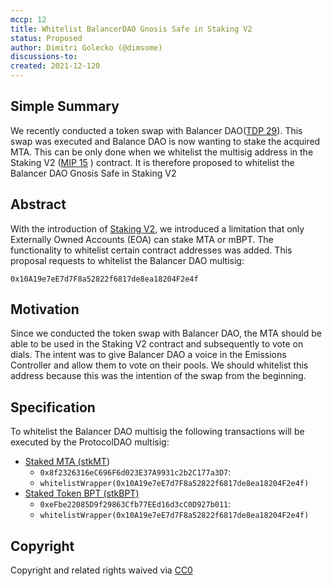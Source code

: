 ```yaml
---
mccp: 12
title: Whitelist BalancerDAO Gnosis Safe in Staking V2
status: Proposed
author: Dimitri Golecko (@dimsome)
discussions-to:
created: 2021-12-120
---
```


## Simple Summary

We recently conducted a token swap with Balancer DAO([TDP 29](../TDP/tdp-29)). This swap was executed and Balance DAO is now wanting to stake the acquired MTA. This can be only done when we whitelist the multisig address in the Staking V2 ([MIP 15](../MIPS/mip-15) ) contract. It is therefore proposed to whitelist the Balancer DAO Gnosis Safe in Staking V2

## Abstract

With the introduction of [Staking V2](../MIPS/mip-15), we introduced a limitation that only Externally Owned Accounts (EOA) can stake MTA or mBPT. The functionality to whitelist certain contract addresses was added. This proposal requests to whitelist the Balancer DAO multisig:

`0x10A19e7eE7d7F8a52822f6817de8ea18204F2e4f`

## Motivation

Since we conducted the token swap with Balancer DAO, the MTA should be able to be used in the Staking V2 contract and subsequently to vote on dials. The intent was to give Balancer DAO a voice in the Emissions Controller and allow them to vote on their pools. We should whitelist this address because this was the intention of the swap from the beginning.

## Specification

To whitelist the Balancer DAO multisig the following transactions will be executed by the ProtocolDAO multisig:

- [Staked MTA (stkMT](https://etherscan.io/token/0x8f2326316ec696f6d023e37a9931c2b2c177a3d7))
  - `0x8f2326316eC696F6d023E37A9931c2b2C177a3D7`:
  - `whitelistWrapper(0x10A19e7eE7d7F8a52822f6817de8ea18204F2e4f)`
- [Staked Token BPT (stkBPT)](https://etherscan.io/token/0xefbe22085d9f29863cfb77eed16d3cc0d927b011)
  - `0xeFbe22085D9f29863Cfb77EEd16d3cC0D927b011`:
  - `whitelistWrapper(0x10A19e7eE7d7F8a52822f6817de8ea18204F2e4f)`

## Copyright

Copyright and related rights waived via [CC0](https://creativecommons.org/publicdomain/zero/1.0/)
